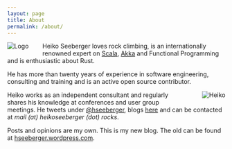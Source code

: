 ```yaml
---
layout: page
title: About
permalink: /about/
---
```


<img src="../logo-120.jpeg" alt="Logo" style="float:left; margin-right:32px; margin-bottom:16px;">

Heiko Seeberger loves rock climbing, is an internationally renowned expert on [Scala](https://scala-lang.org), [Akka](https://akka.io) and Functional Programming and is enthusiastic about Rust.

He has more than twenty years of experience in software engineering, consulting and training and is an active open source contributor.

<img src="../hseeberger-120.jpg" alt="Heiko" style="float:right; margin-left:32px; margin-bottom:16px;">

Heiko works as an independent consultant and regularly shares his knowledge at conferences and user group meetings. He tweets under [@hseeberger](https://twitter.com/hseeberger), blogs [here](/) and can be contacted at *mail (at) heikoseeberger (dot) rocks*.

Posts and opinions are my own. This is my new blog. The old can be found at
[hseeberger.wordpress.com](https://hseeberger.wordpress.com).

&nbsp;
